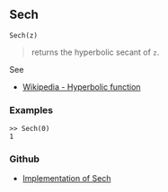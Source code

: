## Sech

```
Sech(z)
```

> returns the hyperbolic secant of `z`.
 
See
* [Wikipedia - Hyperbolic function](https://en.wikipedia.org/wiki/Hyperbolic_function)

### Examples

```
>> Sech(0)  
1    
```
  
 

### Github

* [Implementation of Sech](https://github.com/axkr/symja_android_library/blob/master/symja_android_library/matheclipse-core/src/main/java/org/matheclipse/core/builtin/ExpTrigsFunctions.java#L2658) 
